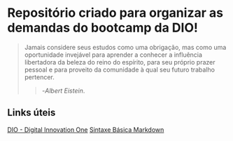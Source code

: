 
# Repositório criado para organizar as demandas do bootcamp da **DIO**!


>Jamais considere seus estudos como uma obrigação, mas como uma oportunidade invejável para aprender a conhecer a influência libertadora da beleza do reino do espírito, para seu próprio prazer pessoal e para proveito da comunidade à qual seu futuro trabalho pertencer.
>
>>-*Albert Eistein*.



## Links úteis
[DIO - Digital Innovation One](https://www.dio.me/)
[Sintaxe Básica Markdown](https://www.markdownguide.org/basic-syntax/)
